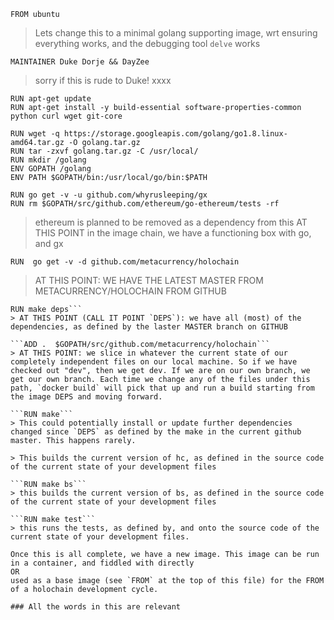 ```FROM ubuntu```
> Lets change this to a minimal golang supporting image, wrt ensuring everything works, and the debugging tool `delve` works

```MAINTAINER Duke Dorje && DayZee```
> sorry if this is rude to Duke! xxxx

```
RUN apt-get update
RUN apt-get install -y build-essential software-properties-common python curl wget git-core 

RUN wget -q https://storage.googleapis.com/golang/go1.8.linux-amd64.tar.gz -O golang.tar.gz
RUN tar -zxvf golang.tar.gz -C /usr/local/
RUN mkdir /golang
ENV GOPATH /golang
ENV PATH $GOPATH/bin:/usr/local/go/bin:$PATH

RUN go get -v -u github.com/whyrusleeping/gx
RUN rm $GOPATH/src/github.com/ethereum/go-ethereum/tests -rf
```
> ethereum is planned to be removed as a dependency from this
> AT THIS POINT in the image chain, we have a functioning box with go, and gx

```RUN  go get -v -d github.com/metacurrency/holochain```
> AT THIS POINT: WE HAVE THE LATEST MASTER FROM METACURRENCY/HOLOCHAIN FROM GITHUB

```WORKDIR $GOPATH/src/github.com/metacurrency/holochain
RUN make deps```
> AT THIS POINT (CALL IT POINT `DEPS`): we have all (most) of the dependencies, as defined by the laster MASTER branch on GITHUB

```ADD .  $GOPATH/src/github.com/metacurrency/holochain```
> AT THIS POINT: we slice in whatever the current state of our completely independent files on our local machine. So if we have checked out "dev", then we get dev. If we are on our own branch, we get our own branch. Each time we change any of the files under this path, `docker build` will pick that up and run a build starting from the image DEPS and moving forward.

```RUN make```
> This could potentially install or update further dependencies changed since `DEPS` as defined by the make in the current github master. This happens rarely.

> This builds the current version of hc, as defined in the source code of the current state of your development files

```RUN make bs```
> this builds the current version of bs, as defined in the source code of the current state of your development files

```RUN make test```
> this runs the tests, as defined by, and onto the source code of the current state of your development files.

Once this is all complete, we have a new image. This image can be run in a container, and fiddled with directly
OR
used as a base image (see `FROM` at the top of this file) for the FROM of a holochain development cycle.

### All the words in this are relevant